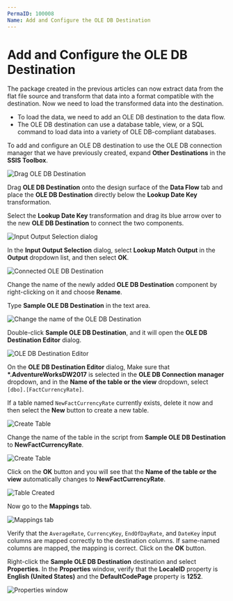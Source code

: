 ```yaml
---
PermaID: 100008
Name: Add and Configure the OLE DB Destination
---
```


# Add and Configure the OLE DB Destination

The package created in the previous articles can now extract data from the flat file source and transform that data into a format compatible with the destination. Now we need to load the transformed data into the destination. 

 - To load the data, we need to add an OLE DB destination to the data flow. 
 - The OLE DB destination can use a database table, view, or a SQL command to load data into a variety of OLE DB-compliant databases.

To add and configure an OLE DB destination to use the OLE DB connection manager that we have previously created, expand **Other Destinations** in the **SSIS Toolbox**. 

<img src="images/ole-db-destination-1.png" alt="Drag OLE DB Destination">

Drag **OLE DB Destination** onto the design surface of the **Data Flow** tab and place the **OLE DB Destination** directly below the **Lookup Date Key** transformation.

Select the **Lookup Date Key** transformation and drag its blue arrow over to the new **OLE DB Destination** to connect the two components.

<img src="images/ole-db-destination-2.png" alt="Input Output Selection dialog">

In the **Input Output Selection** dialog, select **Lookup Match Output** in the **Output** dropdown list, and then select **OK**.

<img src="images/ole-db-destination-3.png" alt="Connected OLE DB Destination">

Change the name of the newly added **OLE DB Destination** component by right-clicking on it and choose **Rename**.

Type **Sample OLE DB Destination** in the text area.

<img src="images/ole-db-destination-4.png" alt="Change the name of the OLE DB Destination">

Double-click **Sample OLE DB Destination**, and it will open the **OLE DB Destination Editor** dialog. 

<img src="images/ole-db-destination-5.png" alt="OLE DB Destination Editor">

On the **OLE DB Destination Editor** dialog, Make sure that **\*.AdventureWorksDW2017** is selected in the **OLE DB Connection manager** dropdown, and in the **Name of the table or the view** dropdown, select `[dbo].[FactCurrencyRate]`.

If a table named `NewFactCurrencyRate` currently exists, delete it now and then select the **New** button to create a new table. 

<img src="images/ole-db-destination-6.png" alt="Create Table">

Change the name of the table in the script from **Sample OLE DB Destination** to **NewFactCurrencyRate**. 

<img src="images/ole-db-destination-7.png" alt="Create Table">

Click on the **OK** button and you will see that the **Name of the table or the view** automatically changes to **NewFactCurrencyRate**.

<img src="images/ole-db-destination-8.png" alt="Table Created">

Now go to the **Mappings** tab.

<img src="images/ole-db-destination-9.png" alt="Mappings tab">

Verify that the `AverageRate`, `CurrencyKey`, `EndOfDayRate`, and `DateKey` input columns are mapped correctly to the destination columns. If same-named columns are mapped, the mapping is correct. Click on the **OK** button.

Right-click the **Sample OLE DB Destination** destination and select **Properties**. In the **Properties** window, verify that the **LocaleID** property is **English (United States)** and the **DefaultCodePage** property is **1252**.

<img src="images/ole-db-destination-10.png" alt="Properties window"> 
